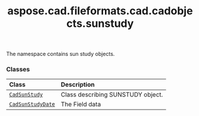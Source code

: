 ﻿---
title: aspose.cad.fileformats.cad.cadobjects.sunstudy
second_title: Aspose.CAD for Python via .NET API References
description: 
type: docs
weight: 10
url: /aspose.cad.fileformats.cad.cadobjects.sunstudy/
is_root: false
---

The namespace contains sun study objects.

### Classes
| Class | Description |
| :- | :- |
| [`CadSunStudy`](/cad/python-net/aspose.cad.fileformats.cad.cadobjects.sunstudy/cadsunstudy) | Class describing SUNSTUDY object. |
| [`CadSunStudyDate`](/cad/python-net/aspose.cad.fileformats.cad.cadobjects.sunstudy/cadsunstudydate) | The Field data |



